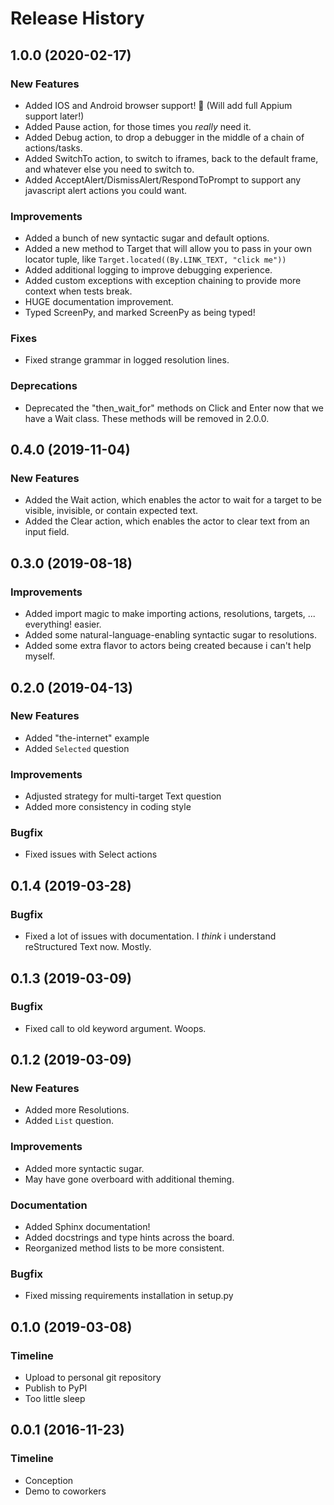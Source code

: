 Release History
===============


1.0.0 (2020-02-17)
------------------

### New Features

-   Added IOS and Android browser support! 🎉 (Will add full Appium support later!)
-   Added Pause action, for those times you *really* need it.
-   Added Debug action, to drop a debugger in the middle of a chain of actions/tasks.
-   Added SwitchTo action, to switch to iframes, back to the default frame, and whatever else you need to switch to.
-   Added AcceptAlert/DismissAlert/RespondToPrompt to support any javascript alert actions you could want.

### Improvements

-   Added a bunch of new syntactic sugar and default options.
-   Added a new method to Target that will allow you to pass in your own locator tuple, like `Target.located((By.LINK_TEXT, "click me"))`
-   Added additional logging to improve debugging experience.
-   Added custom exceptions with exception chaining to provide more context when tests break.
-   HUGE documentation improvement.
-   Typed ScreenPy, and marked ScreenPy as being typed!

### Fixes

-   Fixed strange grammar in logged resolution lines.

### Deprecations

-   Deprecated the "then_wait_for" methods on Click and Enter now that we have a Wait class. These methods will be removed in 2.0.0.


0.4.0 (2019-11-04)
------------------

### New Features

-   Added the Wait action, which enables the actor to wait for a target to be visible, invisible, or contain expected text.
-   Added the Clear action, which enables the actor to clear text from an input field.


0.3.0 (2019-08-18)
------------------

### Improvements

-   Added import magic to make importing actions, resolutions, targets, ... everything! easier.
-   Added some natural-language-enabling syntactic sugar to resolutions.
-   Added some extra flavor to actors being created because i can't help myself.


0.2.0 (2019-04-13)
------------------

### New Features

-   Added "the-internet" example
-   Added `Selected` question

### Improvements

-   Adjusted strategy for multi-target Text question
-   Added more consistency in coding style

### Bugfix

-   Fixed issues with Select actions


0.1.4 (2019-03-28)
------------------

### Bugfix

-   Fixed a lot of issues with documentation. I _think_ i understand reStructured Text now. Mostly.


0.1.3 (2019-03-09)
------------------

### Bugfix

-   Fixed call to old keyword argument. Woops.


0.1.2 (2019-03-09)
------------------

### New Features

-   Added more Resolutions.
-   Added `List` question.

### Improvements

-   Added more syntactic sugar.
-   May have gone overboard with additional theming.

### Documentation

-   Added Sphinx documentation!
-   Added docstrings and type hints across the board.
-   Reorganized method lists to be more consistent.

### Bugfix

-   Fixed missing requirements installation in setup.py


0.1.0 (2019-03-08)
------------------

### Timeline

-   Upload to personal git repository
-   Publish to PyPI
-   Too little sleep


0.0.1 (2016-11-23)
------------------

### Timeline

-   Conception
-   Demo to coworkers

